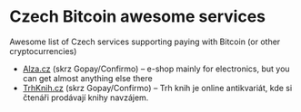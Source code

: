# Czech Bitcoin awesome services

Awesome list of Czech services supporting paying with Bitcoin (or other cryptocurrencies)

- [Alza.cz](https://www.alza.cz/) (skrz Gopay/Confirmo) – e-shop mainly for electronics, but you can get almost anything else there
- [TrhKnih.cz](https://www.trhknih.cz/) (skrz Gopay/Confirmo) – Trh knih je online antikvariát, kde si čtenáři prodávají knihy navzájem.
